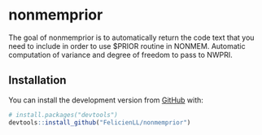 
<!-- README.md is generated from README.Rmd. Please edit that file -->

# nonmemprior

<!-- badges: start -->

<!-- badges: end -->

The goal of nonmemprior is to automatically return the code text that
you need to include in order to use $PRIOR routine in NONMEM. Automatic
computation of variance and degree of freedom to pass to NWPRI.

## Installation

You can install the development version from
[GitHub](https://github.com/) with:

``` r
# install.packages("devtools")
devtools::install_github("FelicienLL/nonmemprior")
```
